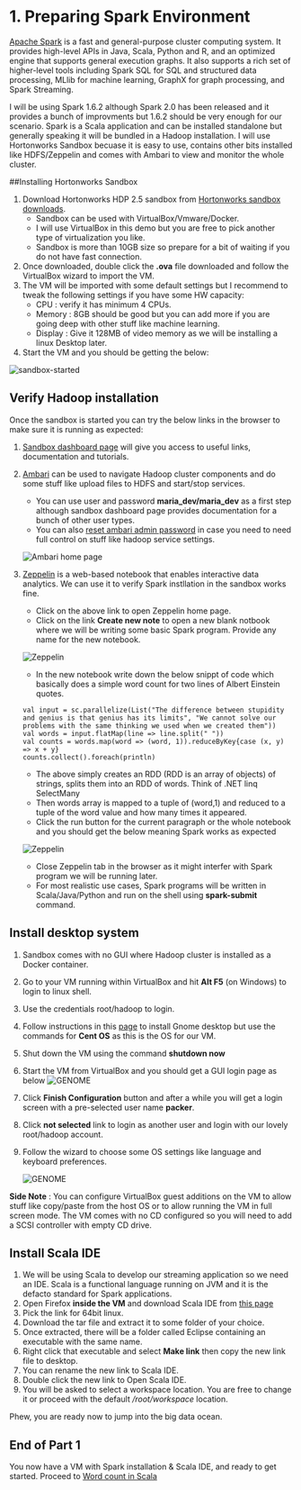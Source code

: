 # 1. Preparing Spark Environment

[Apache Spark](http://spark.apache.org/docs/1.6.2/index.html) is a fast and general-purpose cluster computing system. 
It provides high-level APIs in Java, Scala, Python and R, and an optimized engine that supports general execution graphs. 
It also supports a rich set of higher-level tools including Spark SQL for SQL and structured data processing, MLlib for machine learning, GraphX for graph processing, and Spark Streaming.

I will be using Spark 1.6.2 although Spark 2.0 has been released and it provides a bunch of improvments but 1.6.2 should be very enough for our scenario.
Spark is a Scala application and can be installed standalone but generally speaking it will be bundled in a Hadoop installation.
I will use Hortonworks Sandbox becuase it is easy to use, contains other bits installed like HDFS/Zeppelin and comes with Ambari to view and monitor the whole cluster. 

##Installing Hortonworks Sandbox

1. Download Hortonworks HDP 2.5 sandbox from [Hortonworks sandbox downloads](https://cran.r-project.org/mirrors.html).
    * Sandbox can be used with VirtualBox/Vmware/Docker.
    * I will use VirtualBox in this demo but you are free to pick another type of virtualization you like.
    * Sandbox is more than 10GB size so prepare for a bit of waiting if you do not have fast connection.
2. Once downloaded, double click the **.ova** file downloaded and follow the VirtualBox wizard to import the VM.
3. The VM will be imported with some default settings but I recommend to tweak the following settings if you have some HW capacity:
    * CPU : verify it has minimum 4 CPUs.
    * Memory : 8GB should be good but you can add more if you are going deep with other stuff like machine learning. 
    * Display : Give it 128MB of video memory as we will be installing a linux Desktop later.
4. Start the VM and you should be getting the below:

  ![sandbox-started](../images/spark-streaming-01-vm-console.png)

## Verify Hadoop installation

Once the sandbox is started you can try the below links in the browser to make sure it is running as expected:

1. [Sandbox dashboard page](http://localhost:8888) will give you access to useful links, documentation and tutorials.
2. [Ambari](http://localhost:8080/#/login) can be used to navigate Hadoop cluster components and do some stuff like upload files to HDFS and start/stop services.
    * You can use user and password **maria_dev/maria_dev** as a first step although sandbox dashboard page provides documentation for a bunch of other user types.
    * You can also [reset ambari admin password](http://hortonworks.com/hadoop-tutorial/learning-the-ropes-of-the-hortonworks-sandbox/#setup-ambari-admin-password) in case you need to need full control on stuff like hadoop service settings.

    ![Ambari home page](../images/spark-streaming-01-ambari.png)

3. [Zeppelin](http://localhost:9995/#/) is a web-based notebook that enables interactive data analytics. We can use it to verify Spark instllation in the sandbox works fine.
    * Click on the above link to open Zeppelin home page.
    * Click on the link **Create new note** to open a new blank notbook where we will be writing some basic Spark program. Provide any name for the new notebook.

    ![Zeppelin](../images/spark-streaming-01-zeppelin.png)
    
    * In the new notebook write down the below snippt of code which basically does a simple word count for two lines of Albert Einstein quotes.

    ```
    val input = sc.parallelize(List("The difference between stupidity and genius is that genius has its limits", "We cannot solve our problems with the same thinking we used when we created them"))
    val words = input.flatMap(line => line.split(" "))
    val counts = words.map(word => (word, 1)).reduceByKey{case (x, y) => x + y}
    counts.collect().foreach(println)
    ```

    * The above simply creates an RDD (RDD is an array of objects) of strings, splits them into an RDD of words. Think of .NET linq SelectMany
    * Then words array is mapped to a tuple of (word,1) and reduced to a tuple of the word value and how many times it appeared.
    * Click the run button for the current paragraph or the whole notebook and you should get the below meaning Spark works as expected

    ![Zeppelin](../images/spark-streaming-01-spark-word-count.png)

    * Close Zeppelin tab in the browser as it might interfer with Spark program we will be running later.
    * For most realistic use cases, Spark programs will be written in Scala/Java/Python and run on the shell using **spark-submit** command.

## Install desktop system

1. Sandbox comes with no GUI where Hadoop cluster is installed as a Docker container.
2. Go to your VM running within VirtualBox and hit **Alt F5** (on Windows) to login to linux shell.
3. Use the credentials root/hadoop to login.
4. Follow instructions in this [page](http://www.itzgeek.com/how-tos/linux/centos-how-tos/install-gnome-gui-on-centos-7-rhel-7.html) to install Gnome desktop but use the commands for **Cent OS** as this is the OS for our VM.
5. Shut down the VM using the command **shutdown now**
6. Start the VM from VirtualBox and you should get a GUI login page as below
    ![GENOME](../images/spark-streaming-01-GENOME.png)
7. Click **Finish Configuration** button and after a while you will get a login screen with a pre-selected user name **packer**.
8. Click **not selected** link to login as another user and login with our lovely root/hadoop account.
9. Follow the wizard to choose some OS settings like language and keyboard preferences.

    ![GENOME](../images/spark-streaming-01-GENOME-logged-in.png)

**Side Note** : You can configure VirtualBox guest additions on the VM to allow stuff like copy/paste from the host OS or to allow running the VM in full screen mode. The VM comes with no CD configured so you will need to add a SCSI controller with empty CD drive.

## Install Scala IDE
1. We will be using Scala to develop our streaming application so we need an IDE. Scala is a functional language running on JVM and it is the defacto standard for Spark applications.
2. Open Firefox **inside the VM** and download Scala IDE from [this page](http://scala-ide.org/download/sdk.html) 
3. Pick the link for 64bit linux.
4. Download the tar file and extract it to some folder of your choice.
5. Once extracted, there will be a folder called Eclipse containing an executable with the same name.
6. Right click that executable and select **Make link** then copy the new link file to desktop.
7. You can rename the new link to Scala IDE.
8. Double click the new link to Open Scala IDE.
9. You will be asked to select a workspace location. You are free to change it or proceed with the default */root/workspace* location.


Phew, you are ready now to jump into the big data ocean.


## End of Part 1

You now have a VM with Spark installation & Scala IDE, and ready to get started. Proceed to [Word count in Scala](spark-streaming-part2.md)
